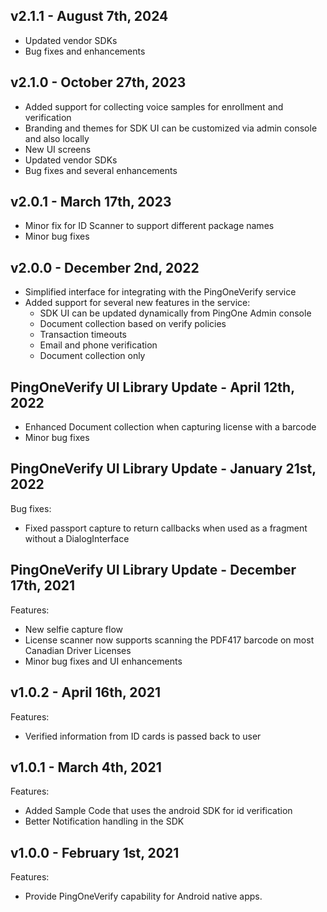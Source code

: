 ## v2.1.1 - August 7th, 2024
- Updated vendor SDKs
- Bug fixes and enhancements

## v2.1.0 - October 27th, 2023
- Added support for collecting voice samples for enrollment and verification
- Branding and themes for SDK UI can be customized via admin console and also locally 
- New UI screens
- Updated vendor SDKs
- Bug fixes and several enhancements

## v2.0.1 - March 17th, 2023
- Minor fix for ID Scanner to support different package names
- Minor bug fixes

## v2.0.0 - December 2nd, 2022
- Simplified interface for integrating with the PingOneVerify service
- Added support for several new features in the service:
    - SDK UI can be updated dynamically from PingOne Admin console
    - Document collection based on verify policies
    - Transaction timeouts
    - Email and phone verification 
    - Document collection only 

## PingOneVerify UI Library Update - April 12th, 2022
- Enhanced Document collection when capturing license with a barcode
- Minor bug fixes

## PingOneVerify UI Library Update - January 21st, 2022
Bug fixes:
- Fixed passport capture to return callbacks when used as a fragment without a DialogInterface

## PingOneVerify UI Library Update - December 17th, 2021
Features:
- New selfie capture flow
- License scanner now supports scanning the PDF417 barcode on most Canadian Driver Licenses
- Minor bug fixes and UI enhancements

## v1.0.2 - April 16th, 2021
Features:
- Verified information from ID cards is passed back to user


## v1.0.1 - March 4th, 2021
Features:
- Added Sample Code that uses the android SDK for id verification
- Better Notification handling in the SDK


## v1.0.0 - February 1st, 2021
Features:
- Provide PingOneVerify capability for Android native apps.
